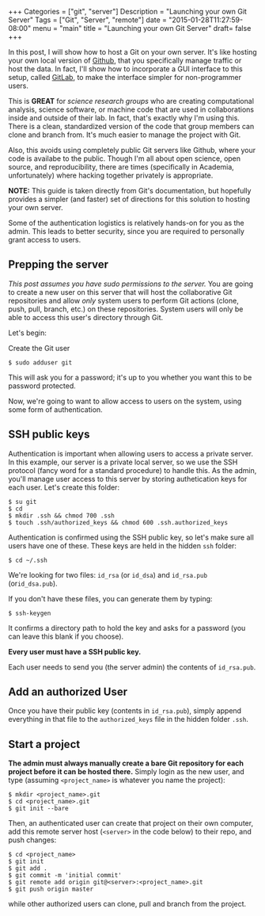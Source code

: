 +++
Categories = ["git", "server"]
Description = "Launching your own Git Server"
Tags = ["Git", "Server", "remote"]
date = "2015-01-28T11:27:59-08:00"
menu = "main"
title = "Launching your own Git Server"
draft= false
+++

In this post, I will show how to host a Git on your own server. It's like hosting your own local version of [Github](https://github.com/), that you specifically manage traffic or host the data. In fact, I'll show how to incorporate a GUI interface to this setup, called [GitLab](https://about.gitlab.com/), to make the interface simpler for non-programmer users. 


This is **GREAT** for *science research groups* who are creating computational analysis, science software, or machine code that are used in collaborations inside and outside of their lab. In fact, that's exactly why I'm using this. There is a clean, standardized version of the code that group members can clone and branch from. It's much easier to manage the project with Git. 


Also, this avoids using completely public Git servers like Github, where your code is availabe to the public. Though I'm all about open science, open source, and reproducibility, there are times (specifically in Academia, unfortunately) where hacking together privately is appropriate.


**NOTE:** This guide is taken directly from Git's documentation, but hopefully provides a simpler (and faster) set of directions for this solution to hosting your own server. 


Some of the authentication logistics is relatively hands-on for you as the admin. This leads to better security, since you are required to personally grant access to users.


## Prepping the server


*This post assumes you have sudo permissions to the server.* You are going to create a new user on this server that will host the collaborative Git repositories and allow *only* system users to perform Git actions (clone, push, pull, branch, etc.) on these repositories. System users will only be able to access this user's directory through Git. 


Let's begin:


Create the Git user

```
$ sudo adduser git
```

This will ask you for a password; it's up to you whether you want this to be password protected.


Now, we're going to want to allow access to users on the system, using some form of authentication. 


## SSH public keys


Authentication is important when allowing users to access a private server. In this example, our server is a private local server, so we use the SSH protocol (fancy word for a standard procedure) to handle this. As the admin, you'll manage user access to this server by storing authetication keys for each user. Let's create this folder:

```
$ su git
$ cd
$ mkdir .ssh && chmod 700 .ssh
$ touch .ssh/authorized_keys && chmod 600 .ssh.authorized_keys
```

Authentication is confirmed using the SSH public key, so let's make sure all users have one of these. These keys are held in the hidden `ssh` folder:

``` 
$ cd ~/.ssh
```

We're looking for two files: `id_rsa` (or `id_dsa`) and `id_rsa.pub` (or`id_dsa.pub`).


If you don't have these files, you can generate them by typing:

```
$ ssh-keygen
```

It confirms a directory path to hold the key and asks for a password (you can leave this blank if you choose).


**Every user must have a SSH public key.**


Each user needs to send you (the server admin) the contents of `id_rsa.pub`.


## Add an authorized User


Once you have their public key (contents in `id_rsa.pub`), simply append everything in that file to the `authorized_keys` file in the hidden folder `.ssh`.


## Start a project


**The admin must always manually create a bare Git repository for each project before it can be hosted there.** Simply login as the new user, and type (assuming `<project_name>` is whatever you name the project):

```
$ mkdir <project_name>.git
$ cd <project_name>.git
$ git init --bare
```

Then, an authenticated user can create that project on their own computer, add this remote server host (`<server>` in the code below) to their repo, and push changes:
    
```
$ cd <project_name>
$ git init
$ git add .
$ git commit -m 'initial commit'
$ git remote add origin git@<server>:<project_name>.git
$ git push origin master
```

while other authorized users can clone, pull and branch from the project. 